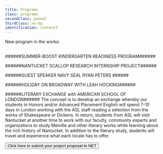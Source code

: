 ```yaml
---
title: Programs
class: programs
secondClass: pannel
thirdClass: no-bg
identification: content3
---
```

New program in the works:<br/><br/>

######SUMMER-BOOST KINDERGARTEN READINESS PROGRAM######


######NANTUCKET SCALLOP RESEARCH INTERNSHIP PROJECT######


######GUEST SPEAKER NAVY SEAL RYAN PETERS ######


######HOLIDAY ON BROADWAY WITH LEAH HOCKING######


######LITERARY EXCHANGE with AMERICAN SCHOOL OF LONDON######
The concept is to develop an exchange whereby our students in Honors and/or Advanced Placement English will spend 7-10 days in London working with the ASL staff reading a selection from the works of Shakespeare or Dickens.  In return, students from ASL will visit Nantucket at another time to work with our faculty, community experts and organizations to study Melville and other literary works while learning about the rich history of Nantucket.  In addition to the literary study, students will travel and experience what each locale has to offer.

<a href="/proposal-form.html"> <button id="form-link">Click here to submit your project proposal to NET</button></a>
